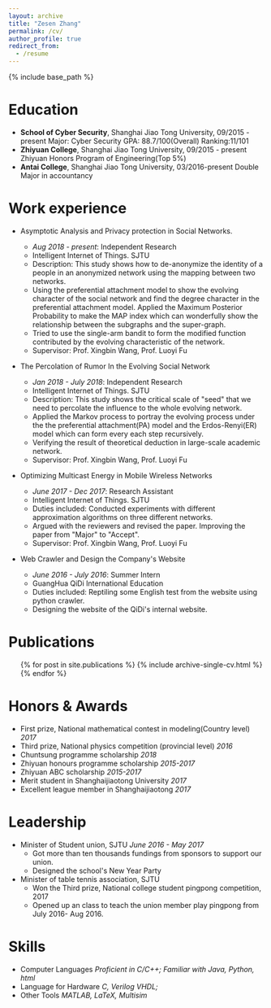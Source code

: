 ```yaml
---
layout: archive
title: "Zesen Zhang"
permalink: /cv/
author_profile: true
redirect_from:
  - /resume
---
```


{% include base_path %}

Education
======
* **School of Cyber Security**, Shanghai Jiao Tong University, 09/2015 - present
Major: Cyber Security
GPA: 88.7/100(Overall)
Ranking:11/101
* **Zhiyuan College**, Shanghai Jiao Tong University, 09/2015 - present
Zhiyuan Honors Program of Engineering(Top 5%)
* **Antai College**, Shanghai Jiao Tong University, 03/2016-present
Double Major in accountancy

Work experience
======
* Asymptotic Analysis and Privacy protection in Social Networks.
  * <i>Aug 2018 - present</i>: Independent Research
  * Intelligent Internet of Things. SJTU
  * Description: This study shows how to de-anonymize the identity of a people in an anonymized network using the mapping between two networks.
  * Using the preferential attachment model to show the evolving character of the social network and find the degree character in the preferential attachment model. Applied the Maximum Posterior Probability to make the MAP index which can wonderfully show the relationship between the subgraphs and the super-graph. 
  * Tried to use the single-arm bandit to form the modified function contributed by the evolving characteristic of the network.
  * Supervisor: Prof. Xingbin Wang, Prof. Luoyi Fu

* The Percolation of Rumor In the Evolving Social Network
  * <i>Jan 2018 - July 2018</i>: Independent Research
  * Intelligent Internet of Things. SJTU
  * Description: This study shows the critical scale of "seed" that we need to percolate the influence to the whole evolving network.
  * Applied the Markov process to portray the evolving process under the the preferential attachment(PA) model and the Erdos-Renyi(ER) model which can form every each step recursively.
  * Verifying the result of theoretical deduction in large-scale academic network.
  * Supervisor: Prof. Xingbin Wang, Prof. Luoyi Fu

* Optimizing Multicast Energy in Mobile Wireless Networks 
  * <i>June 2017 - Dec 2017</i>: Research Assistant
  * Intelligent Internet of Things. SJTU
  * Duties included: Conducted experiments with different approximation algorithms on three different networks.
  * Argued with the reviewers and revised the paper. Improving the paper from "Major" to "Accept".
  * Supervisor: Prof. Xingbin Wang, Prof. Luoyi Fu
  
* Web Crawler and Design the Company's Website
  * <i>June 2016 - July 2016</i>: Summer Intern
  * GuangHua QiDi International Education
  * Duties included: Reptiling some English test from the website using python crawler.
  * Designing the website of the QiDi's internal website.

Publications
======
  <ul>{% for post in site.publications %}
    {% include archive-single-cv.html %}
  {% endfor %}</ul>

Honors & Awards
======
* First prize, National mathematical contest in modeling(Country level)  <i>2017</i>
* Third prize, National physics competition (provincial level)  <i>2016</i>
* Chuntsung programme scholarship  <i>2018</i>
* Zhiyuan honours programme scholarship  <i>2015-2017</i>
* Zhiyuan ABC scholarship  <i>2015-2017</i>
* Merit student in Shanghaijiaotong University  <i>2017</i>
* Excellent league member in Shanghaijiaotong  <i>2017</i>


Leadership
======
* Minister of Student union, SJTU  <i>June 2016 - May 2017</i>
  * Got more than ten thousands fundings from sponsors to support our union.
  * Designed the school's New Year Party
* Minister of table tennis association, SJTU
  * Won the Third prize, National college student pingpong competition, 2017
  * Opened up an class to teach the union member play pingpong from July 2016- Aug 2016.

Skills
======
* Computer Languages  <i>Proficient in C/C++; Familiar with Java, Python, html</i>
* Language for Hardware  <i>C, Verilog VHDL;</i>
* Other Tools  <i>MATLAB, LaTeX, Multisim</i>
  
<!-- Talks
======
  <ul>{% for post in site.talks %}
    {% include archive-single-talk-cv.html %}
  {% endfor %}</ul> -->
  


